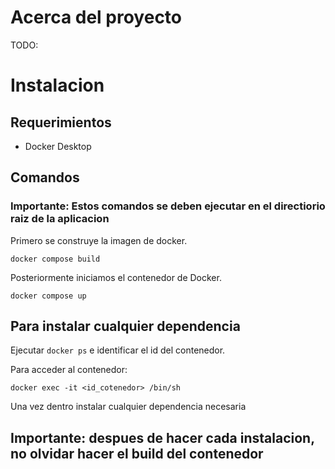 # Acerca del proyecto

TODO:


# Instalacion
## Requerimientos
- Docker Desktop
## Comandos
### Importante: Estos comandos se deben ejecutar en el directiorio raiz de la aplicacion

Primero se construye la imagen de docker.

`
docker compose build
`

Posteriormente iniciamos el contenedor de Docker.
 
 `docker compose up`

## Para instalar cualquier dependencia
Ejecutar `docker ps` e identificar el id del contenedor.

Para acceder al contenedor:

`docker exec -it <id_cotenedor> /bin/sh`

Una vez dentro instalar cualquier dependencia necesaria

## Importante: despues de hacer cada instalacion, no olvidar hacer el build del contenedor
